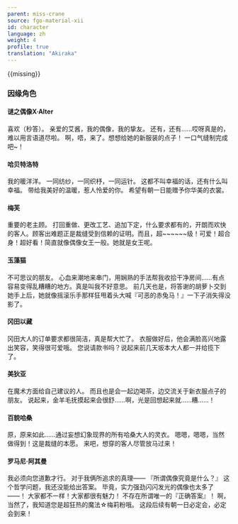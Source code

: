 ```yaml
---
parent: miss-crane
source: fgo-material-xii
id: character
language: zh
weight: 4
profile: true
translation: "Akiraka"
---
```


{{missing}}

### 因缘角色

#### 谜之偶像X·Alter

喜欢（秒答）。
亲爱的艾酱，我的偶像，我的挚友。
还有，还有……哎呀真是的，难以用言语道尽啦。
啊，唔，来了。想想给她的新服装的点子！
一口气缝制完成吧~！

#### 哈贝特洛特

我的暖洋洋。
一同纺纱，一同织杼，一同运针。
这都不叫幸福的话，还有什么叫幸福。
带给我美好的温暖，惹人怜爱的你。
希望有朝一日能赠予你华美的衣裳。

#### 梅芙

重要的老主顾。
打回重做、更改工艺、追加下定，什么要求都有的，开朗而欢快的客人。顾客出难题正是裁缝受到信赖的证明。而且，超\~\~\~\~\~\~级！可爱！超合身！超好看！简直就像偶像女王一般。她就是女王呢。

#### 玉藻猫

不可思议的朋友。
心血来潮地来串门，用娴熟的手法帮我收拾干净房间……有点容易变得乱糟糟的地方。真是叫我不好意思。
前几天也是，将答谢的胡萝卜交到她手上后，她就像摇滚乐手那样狂甩着头大喊『可恶的赤兔马！』一下子消失得没影了。

#### 冈田以藏

冈田大人的订单要求都很简洁，真是帮大忙了。
衣服做好后，他会满脸高兴地露出笑容，笑得很可爱哦。
您说请款书吗？说起来前几天坂本大人都一并给揽下了。

#### 美狄亚

在魔术方面给自己建议的人。
而且也是会一起边喝茶，边交流关于新衣服点子的朋友。
说起来，金羊毛抚摸起来会很舒……啊，光是回想起来就……糟……！

#### 百貌哈桑

原，原来如此……通过妄想幻象现界的所有哈桑大人的灵衣。
嗯嗯，嗯嗯，当然做得到！这是裁缝的本愿。
来吧，想穿的客人尽管放马过来！

#### 罗马尼·阿其曼

我必须向您道歉才行。
对于我俩所追求的真理——
『所谓偶像究竟是什么？』
这个哲学问题，我还没能给出答案。
毕竟，实力强劲闪闪发光的偶像也太多了——！
大家都不一样！大家都很有魅力！
不存在所谓唯一的『正确答案』！
啊，当然了，我知道您是超狂热的魔法☆梅莉粉哦。
这段后续有朝一日必定会，必定会到来！

